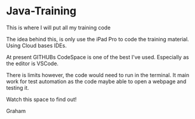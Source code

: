 # Java-Training
This is where I will put all my training code

The idea behind this, is only use the iPad Pro to code the training material. Using Cloud bases IDEs.

At present GITHUBs CodeSpace is one of the best I've used. Especially as the editor is VSCode. 

There is limits however, the code would need to run in the terminal. It main work for test automation as the code maybe able to open a webpage and testing it.

Watch this space to find out!

Graham
